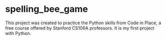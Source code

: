 # spelling_bee_game
This project was created to practice the Python skills from Code in Place, a free course offered by Stanford CS106A professors. It is my first project with Python.
